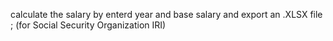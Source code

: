 calculate the salary by enterd year and base salary and export an .XLSX file ; (for Social Security Organization IRI)
